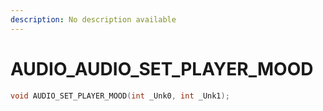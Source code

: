 ```yaml
---
description: No description available 
---
```


# AUDIO\_AUDIO_SET_PLAYER_MOOD

```cpp
void AUDIO_SET_PLAYER_MOOD(int _Unk0, int _Unk1);
```